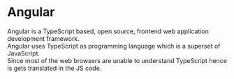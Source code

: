 # Angular
  Angular is a TypeScript based, open source, frontend web application development framework.  
  Angular uses TypeScript as programming language which is a superset of JavaScript.   
  Since most of the web browsers are unable to understand TypeScript hence is gets translated in the JS code.

